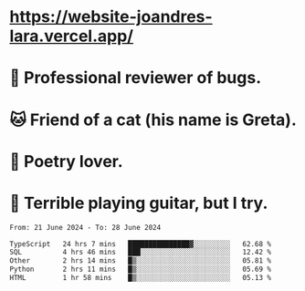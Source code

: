 # https://website-joandres-lara.vercel.app/
# 🐛 Professional reviewer of bugs.
# 🐱 Friend of a cat (his name is Greta).
# 📜 Poetry lover.
# 🎸 Terrible playing guitar, but I try.

<!--START_SECTION:waka-->

```txt
From: 21 June 2024 - To: 28 June 2024

TypeScript   24 hrs 7 mins   ███████████████▓░░░░░░░░░   62.68 %
SQL          4 hrs 46 mins   ███░░░░░░░░░░░░░░░░░░░░░░   12.42 %
Other        2 hrs 14 mins   █▒░░░░░░░░░░░░░░░░░░░░░░░   05.81 %
Python       2 hrs 11 mins   █▒░░░░░░░░░░░░░░░░░░░░░░░   05.69 %
HTML         1 hr 58 mins    █▒░░░░░░░░░░░░░░░░░░░░░░░   05.13 %
```

<!--END_SECTION:waka-->
